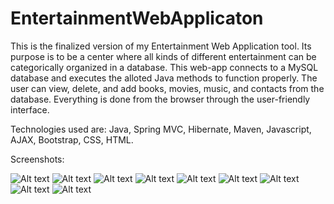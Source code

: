 # EntertainmentWebApplicaton

This is the finalized version of my Entertainment Web Application tool.  Its purpose is to be a center where all kinds of different entertainment can be categorically organized in a database. This web-app connects to a MySQL database and executes the alloted Java methods to function properly. The user can view, delete, and add books, movies, music, and contacts from the database. Everything is done from the browser through the user-friendly interface.  

Technologies used are: Java, Spring MVC, Hibernate, Maven, Javascript, AJAX, Bootstrap, CSS, HTML.

Screenshots:

![Alt text](http://i.imgur.com/vWCg0DH.png "Home Page")
![Alt text](http://i.imgur.com/fgH43I0.png "Books")
![Alt text](http://i.imgur.com/qKW7xob.png "Books Database")
![Alt text](http://i.imgur.com/xdJd2v0.png "Movies")
![Alt text](http://i.imgur.com/5b7hHbx.png "Movies Database")
![Alt text](http://i.imgur.com/yPsG8ON.png "Music")
![Alt text](http://i.imgur.com/KDmkY8U.png "Music Database")
![Alt text](http://i.imgur.com/N6bO8gS.png "Contacts")
![Alt text](http://i.imgur.com/PMkdJcL.png "Contacts Database")





